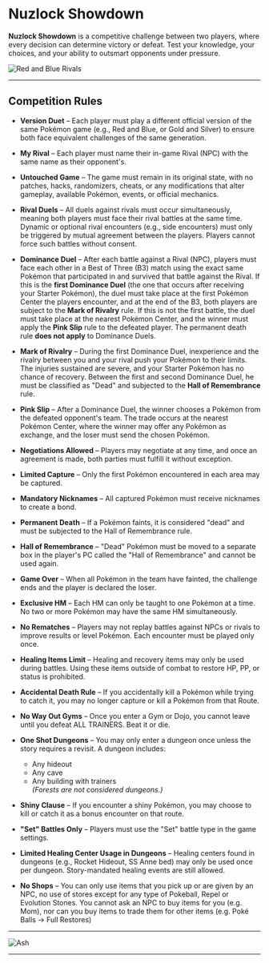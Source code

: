 # Nuzlock Showdown

**Nuzlock Showdown** is a competitive challenge between two players, where every decision can determine victory or defeat. Test your knowledge, your choices, and your ability to outsmart opponents under pressure.

![Red and Blue Rivals](img/Red_and_Blue_Rivals.png)

---

## Competition Rules

- **Version Duet** – Each player must play a different official version of the same Pokémon game (e.g., Red and Blue, or Gold and Silver) to ensure both face equivalent challenges of the same generation.

- **My Rival** – Each player must name their in-game Rival (NPC) with the same name as their opponent's.

- **Untouched Game** – The game must remain in its original state, with no patches, hacks, randomizers, cheats, or any modifications that alter gameplay, available Pokémon, events, or official mechanics.

- **Rival Duels** – All duels against rivals must occur simultaneously, meaning both players must face their rival battles at the same time. Dynamic or optional rival encounters (e.g., side encounters) must only be triggered by mutual agreement between the players. Players cannot force such battles without consent.

- **Dominance Duel** – After each battle against a Rival (NPC), players must face each other in a Best of Three (B3) match using the exact same Pokémon that participated in and survived that battle against the Rival.
If this is the **first Dominance Duel** (the one that occurs after receiving your Starter Pokémon), the duel must take place at the first Pokémon Center the players encounter, and at the end of the B3, both players are subject to the **Mark of Rivalry** rule. If this is not the first battle, the duel must take place at the nearest Pokémon Center, and the winner must apply the **Pink Slip** rule to the defeated player. The permanent death rule **does not apply** to Dominance Duels.

- **Mark of Rivalry** – During the first Dominance Duel, inexperience and the rivalry between you and your rival push your Pokémon to their limits. The injuries sustained are severe, and your Starter Pokémon has no chance of recovery.
Between the first and second Dominance Duel, he must be classified as "Dead" and subjected to the **Hall of Remembrance** rule.

- **Pink Slip** – After a Dominance Duel, the winner chooses a Pokémon from the defeated opponent's team. The trade occurs at the nearest Pokémon Center, where the winner may offer any Pokémon as exchange, and the loser must send the chosen Pokémon.

- **Negotiations Allowed** – Players may negotiate at any time, and once an agreement is made, both parties must fulfill it without exception.

- **Limited Capture** – Only the first Pokémon encountered in each area may be captured.

- **Mandatory Nicknames** – All captured Pokémon must receive nicknames to create a bond.

- **Permanent Death** – If a Pokémon faints, it is considered "dead" and must be subjected to the Hall of Remembrance rule.

- **Hall of Remembrance** – "Dead" Pokémon must be moved to a separate box in the player's PC called the "Hall of Remembrance" and cannot be used again.

- **Game Over** – When all Pokémon in the team have fainted, the challenge ends and the player is declared the loser.

- **Exclusive HM** – Each HM can only be taught to one Pokémon at a time. No two or more Pokémon may have the same HM simultaneously.

- **No Rematches** – Players may not replay battles against NPCs or rivals to improve results or level Pokémon. Each encounter must be played only once.

- **Healing Items Limit** – Healing and recovery items may only be used during battles. Using these items outside of combat to restore HP, PP, or status is prohibited.

- **Accidental Death Rule** – If you accidentally kill a Pokémon while trying to catch it, you may no longer capture or kill a Pokémon from that Route.

- **No Way Out Gyms** – Once you enter a Gym or Dojo, you cannot leave until you defeat ALL TRAINERS. Beat it or die.

- **One Shot Dungeons** – You may only enter a dungeon once unless the story requires a revisit. A dungeon includes:
  - Any hideout  
  - Any cave  
  - Any building with trainers  
  *(Forests are not considered dungeons.)*

- **Shiny Clause** – If you encounter a shiny Pokémon, you may choose to kill or catch it as a bonus encounter on that route.

- **"Set" Battles Only** – Players must use the "Set" battle type in the game settings.

- **Limited Healing Center Usage in Dungeons** – Healing centers found in dungeons (e.g., Rocket Hideout, SS Anne bed) may only be used once per dungeon. Story-mandated healing events are still allowed.

- **No Shops** – You can only use items that you pick up or are given by an NPC, no use of stores except for any type of Pokeball, Repel or Evolution Stones. You cannot ask an NPC to buy items for you (e.g. Mom), nor can you buy items to trade them for other items (e.g. Poké Balls -> Full Restores)

---

![Ash](img/ash.png)

---